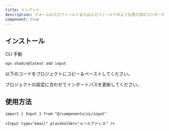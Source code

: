 ```yaml
---
title: インプット
description: フォームの入力フィールドまたは入力フィールドのような見た目のコンポーネントを表示します。
component: true
---
```


<ComponentPreview
  name="input-demo"
  title="異なるタイプと状態を持つインプット。"
  description="異なるタイプと状態を持つインプット。"
/>

## インストール

<CodeTabs>

<TabsList>
  <TabsTrigger value="cli">CLI</TabsTrigger>
  <TabsTrigger value="manual">手動</TabsTrigger>
</TabsList>
<TabsContent value="cli">

```bash
npx shadcn@latest add input
```

</TabsContent>

<TabsContent value="manual">

<Steps>

<Step>以下のコードをプロジェクトにコピー＆ペーストしてください。</Step>

<ComponentSource name="input" title="components/ui/input.tsx" />

<Step>プロジェクトの設定に合わせてインポートパスを更新してください。</Step>

</Steps>

</TabsContent>

</CodeTabs>

## 使用方法

```tsx showLineNumbers
import { Input } from "@/components/ui/input"
```

```tsx showLineNumbers
<Input type="email" placeholder="メールアドレス" />
```
